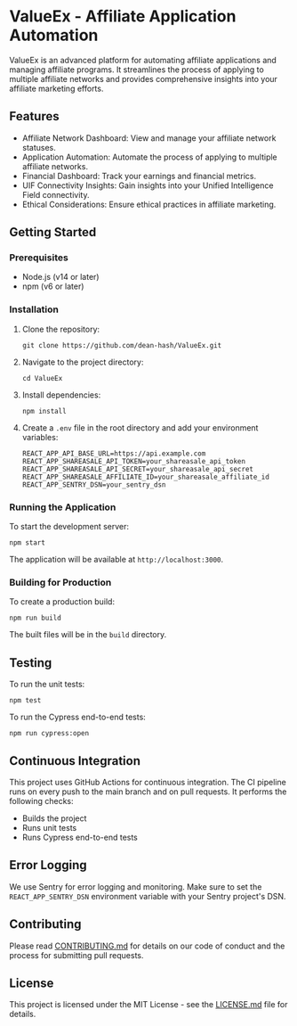 # ValueEx - Affiliate Application Automation

ValueEx is an advanced platform for automating affiliate applications and managing affiliate programs. It streamlines the process of applying to multiple affiliate networks and provides comprehensive insights into your affiliate marketing efforts.

## Features

- Affiliate Network Dashboard: View and manage your affiliate network statuses.
- Application Automation: Automate the process of applying to multiple affiliate networks.
- Financial Dashboard: Track your earnings and financial metrics.
- UIF Connectivity Insights: Gain insights into your Unified Intelligence Field connectivity.
- Ethical Considerations: Ensure ethical practices in affiliate marketing.

## Getting Started

### Prerequisites

- Node.js (v14 or later)
- npm (v6 or later)

### Installation

1. Clone the repository:
   ```
   git clone https://github.com/dean-hash/ValueEx.git
   ```

2. Navigate to the project directory:
   ```
   cd ValueEx
   ```

3. Install dependencies:
   ```
   npm install
   ```

4. Create a `.env` file in the root directory and add your environment variables:
   ```
   REACT_APP_API_BASE_URL=https://api.example.com
   REACT_APP_SHAREASALE_API_TOKEN=your_shareasale_api_token
   REACT_APP_SHAREASALE_API_SECRET=your_shareasale_api_secret
   REACT_APP_SHAREASALE_AFFILIATE_ID=your_shareasale_affiliate_id
   REACT_APP_SENTRY_DSN=your_sentry_dsn
   ```

### Running the Application

To start the development server:

```
npm start
```

The application will be available at `http://localhost:3000`.

### Building for Production

To create a production build:

```
npm run build
```

The built files will be in the `build` directory.

## Testing

To run the unit tests:

```
npm test
```

To run the Cypress end-to-end tests:

```
npm run cypress:open
```

## Continuous Integration

This project uses GitHub Actions for continuous integration. The CI pipeline runs on every push to the main branch and on pull requests. It performs the following checks:

- Builds the project
- Runs unit tests
- Runs Cypress end-to-end tests

## Error Logging

We use Sentry for error logging and monitoring. Make sure to set the `REACT_APP_SENTRY_DSN` environment variable with your Sentry project's DSN.

## Contributing

Please read [CONTRIBUTING.md](CONTRIBUTING.md) for details on our code of conduct and the process for submitting pull requests.

## License

This project is licensed under the MIT License - see the [LICENSE.md](LICENSE.md) file for details.